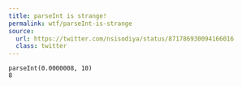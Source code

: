 ```yaml
---
title: parseInt is strange!
permalink: wtf/parseInt-is-strange
source:
  url: https://twitter.com/nsisodiya/status/871786930094166016
  class: twitter
---
```


```
parseInt(0.0000008, 10)
8
```
